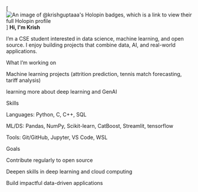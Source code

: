 [![An image of @krishguptaaa's Holopin badges, which is a link to view their full Holopin profile](https://holopin.me/krishguptaaa)]
**Hi, I'm Krish**

I’m a CSE student interested in data science, machine learning, and open source.
I enjoy building projects that combine data, AI, and real-world applications.

What I’m working on

Machine learning projects (attrition prediction, tennis match forecasting, tariff analysis)

learning more about deep learning and GenAI

Skills

Languages: Python, C, C++, SQL

ML/DS: Pandas, NumPy, Scikit-learn, CatBoost, Streamlit, tensorflow

Tools: Git/GitHub, Jupyter, VS Code, WSL

Goals

Contribute regularly to open source

Deepen skills in deep learning and cloud computing

Build impactful data-driven applications

